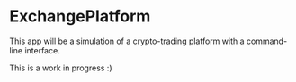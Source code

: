 # ExchangePlatform

This app will be a simulation of a crypto-trading platform with a command-line interface. 

This is a work in progress :)
